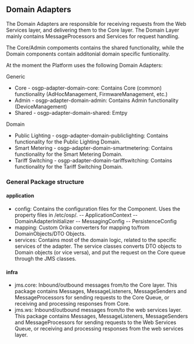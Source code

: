 ## Domain Adapters

The Domain Adapters are responsible for receiving requests from the Web Services layer, and delivering them to the Core layer. The Domain Layer mainly contains MessageProcessors and Services for request handling.

The Core/Admin compoments contains the shared functionality, while the Domain components contain additonial domain specific funtionality.

At the moment the Platform uses the following Domain Adapters:

Generic
- Core - osgp-adapter-domain-core: Contains Core (common) functionality (AdHocManagement, FirmwareManagement, etc.)
- Admin - osgp-adapter-domain-admin: Contains Admin functionality (DeviceManagement)
- Shared - osgp-adapter-domain-shared: Emtpy

Domain
- Public Lighting - osgp-adapter-domain-publiclighting: Contains functionality for the Public Lighting Domain.
- Smart Metering - osgp-adapter-domain-smartmetering: Contains functionality for the Smart Metering Domain.
- Tariff Switching - osgp-adapter-domain-tariffswitching: Contains functionality for the Tariff Switching Domain.

### General Package structure

#### application
- config: Contains the configuration files for the Component. Uses the property files in /etc/osp/.
-- ApplicationContext
-- DomainAdapterInitializer
-- MessagingConfig
-- PersistenceConfig
- mapping: Custom Orika converters for mapping to/from DomainObjects/DTO Objects.
- services: Contains most of the domain logic, related to the specific services of the adapter. The service classes converts DTO objects to Domain objects (or vice versa), and put the request on the Core queue through the JMS classes.

#### infra
- jms.core: Inbound/outbound messages from/to the Core layer.
This package contains Messages, MessageListeners, MessageSenders and MessageProcessors for sending requests to the Core Queue, or receiving and processing responses from Core.
- jms.ws: Inbound/outbound messages from/to the web services layer.
This package contains Messages, MessageListeners, MessageSenders and MessageProcessors for sending requests to the Web Services Queue, or receiving and processing responses from the web services layer.